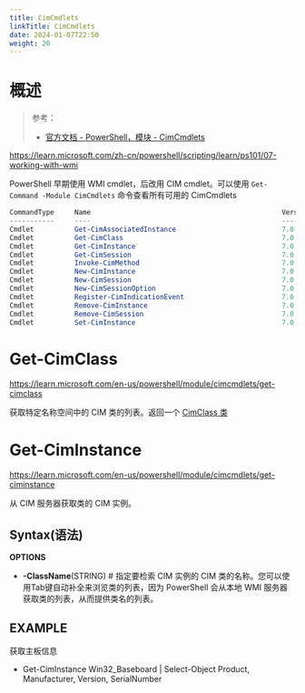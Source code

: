 ```yaml
---
title: CimCmdlets
linkTitle: CimCmdlets
date: 2024-01-07T22:50
weight: 20
---
```


# 概述

> 参考：
> 
> - [官方文档 - PowerShell，模块 - CimCmdlets](https://learn.microsoft.com/en-us/powershell/module/cimcmdlets)

https://learn.microsoft.com/zh-cn/powershell/scripting/learn/ps101/07-working-with-wmi

PowerShell 早期使用 WMI cmdlet，后改用 CIM cmdlet。可以使用 `Get-Command -Module CimCmdlets` 命令查看所有可用的 CimCmdlets

```powershell
CommandType     Name                                               Version    Source
-----------     ----                                               -------    ------
Cmdlet          Get-CimAssociatedInstance                          7.0.0.0    CimCmdlets
Cmdlet          Get-CimClass                                       7.0.0.0    CimCmdlets
Cmdlet          Get-CimInstance                                    7.0.0.0    CimCmdlets
Cmdlet          Get-CimSession                                     7.0.0.0    CimCmdlets
Cmdlet          Invoke-CimMethod                                   7.0.0.0    CimCmdlets
Cmdlet          New-CimInstance                                    7.0.0.0    CimCmdlets
Cmdlet          New-CimSession                                     7.0.0.0    CimCmdlets
Cmdlet          New-CimSessionOption                               7.0.0.0    CimCmdlets
Cmdlet          Register-CimIndicationEvent                        7.0.0.0    CimCmdlets
Cmdlet          Remove-CimInstance                                 7.0.0.0    CimCmdlets
Cmdlet          Remove-CimSession                                  7.0.0.0    CimCmdlets
Cmdlet          Set-CimInstance                                    7.0.0.0    CimCmdlets
```

# Get-CimClass

https://learn.microsoft.com/en-us/powershell/module/cimcmdlets/get-cimclass

获取特定名称空间中的 CIM 类的列表。返回一个 [CimClass 类](https://learn.microsoft.com/en-us/dotnet/api/microsoft.management.infrastructure.cimclass)

# Get-CimInstance

https://learn.microsoft.com/en-us/powershell/module/cimcmdlets/get-ciminstance

从 CIM 服务器获取类的 CIM 实例。

## Syntax(语法)

**OPTIONS**

- **-ClassName**(STRING) # 指定要检索 CIM 实例的 CIM 类的名称。您可以使用Tab键自动补全来浏览类的列表，因为 PowerShell 会从本地 WMI 服务器获取类的列表，从而提供类名的列表。

## EXAMPLE

获取主板信息

- Get-CimInstance Win32_Baseboard | Select-Object Product, Manufacturer, Version, SerialNumber
